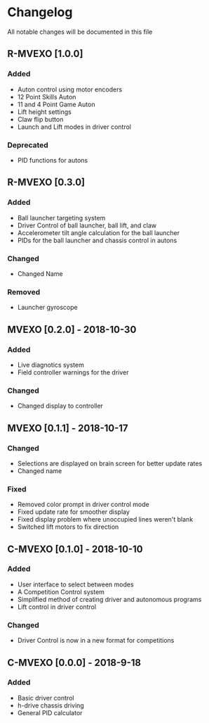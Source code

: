 # Changelog
All notable changes will be documented in this file

## R-MVEXO [1.0.0]
### Added
- Auton control using motor encoders
- 12 Point Skills Auton
- 11 and 4 Point Game Auton
- Lift height settings
- Claw flip button
- Launch and Lift modes in driver control
### Deprecated
- PID functions for autons
## R-MVEXO [0.3.0]
### Added
- Ball launcher targeting system
- Driver Control of ball launcher, ball lift, and claw
- Accelerometer tilt angle calculation for the ball launcher
- PIDs for the ball launcher and chassis control in autons
### Changed
- Changed Name
### Removed
- Launcher gyroscope
## MVEXO [0.2.0] - 2018-10-30
### Added
- Live diagnotics system
- Field controller warnings for the driver
### Changed
- Changed display to controller
## MVEXO [0.1.1] - 2018-10-17
### Changed
- Selections are displayed on brain screen for better update rates
- Changed name
### Fixed
- Removed color prompt in driver control mode
- Fixed update rate for smoother display
- Fixed display problem where unoccupied lines weren't blank
- Switched lift motors to fix direction
## C-MVEXO [0.1.0] - 2018-10-10
### Added
- User interface to select between modes
- A Competition Control system
- Simplified method of creating driver and autonomous programs
- Lift control in driver control
### Changed
- Driver Control is now in a new format for competitions

## C-MVEXO [0.0.0] - 2018-9-18
### Added
- Basic driver control
- h-drive chassis driving
- General PID calculator
